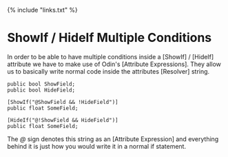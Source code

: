 {% include "links.txt" %}

# ShowIf / HideIf Multiple Conditions

In order to be able to have multiple conditions inside a [ShowIf] / [HideIf] attribute we have to make use of Odin's [Attribute Expressions]. They allow us to basically write normal code inside the attributes [Resolver] string.

```CSharp
public bool ShowField;
public bool HideField;

[ShowIf("@ShowField && !HideField")]
public float SomeField;

[HideIf("@!ShowField && HideField")]
public float SomeField;
```

The *@* sign denotes this string as an [Attribute Expression] and everything behind it is just how you would write it in a normal if statement.